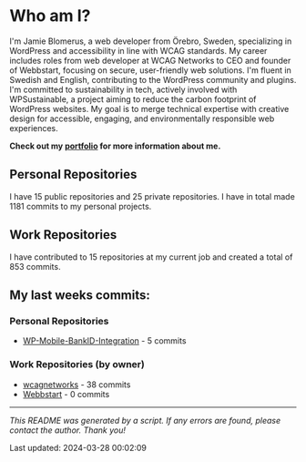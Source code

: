 # Who am I?
I'm Jamie Blomerus, a web developer from Örebro, Sweden, specializing in WordPress and accessibility in line with WCAG standards. My career includes roles from web developer at WCAG Networks to CEO and founder of Webbstart, focusing on secure, user-friendly web solutions. I'm fluent in Swedish and English, contributing to the WordPress community and plugins. I'm committed to sustainability in tech, actively involved with WPSustainable, a project aiming to reduce the carbon footprint of WordPress websites. My goal is to merge technical expertise with creative design for accessible, engaging, and environmentally responsible web experiences.

**Check out my [portfolio](jamie.blomerus.se) for more information about me.**

## Personal Repositories
I have 15 public repositories and 25 private repositories. I have in total made 1181 commits to my personal projects.

## Work Repositories
I have contributed to 15 repositories at my current job and created a total of 853 commits.
## My last weeks commits:
### Personal Repositories
* [WP-Mobile-BankID-Integration](https://github.com/jamieblomerus/WP-Mobile-BankID-Integration) - 5 commits

### Work Repositories (by owner)
* [wcagnetworks](https://github.com/wcagnetworks) - 38 commits
* [Webbstart](https://github.com/Webbstart) - 0 commits

---

*This README was generated by a script. If any errors are found, please contact the author. Thank you!*

Last updated: 2024-03-28 00:02:09